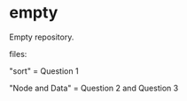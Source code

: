 # empty
Empty repository.

files: 

"sort" = Question 1


"Node and Data" = Question 2 and Question 3
